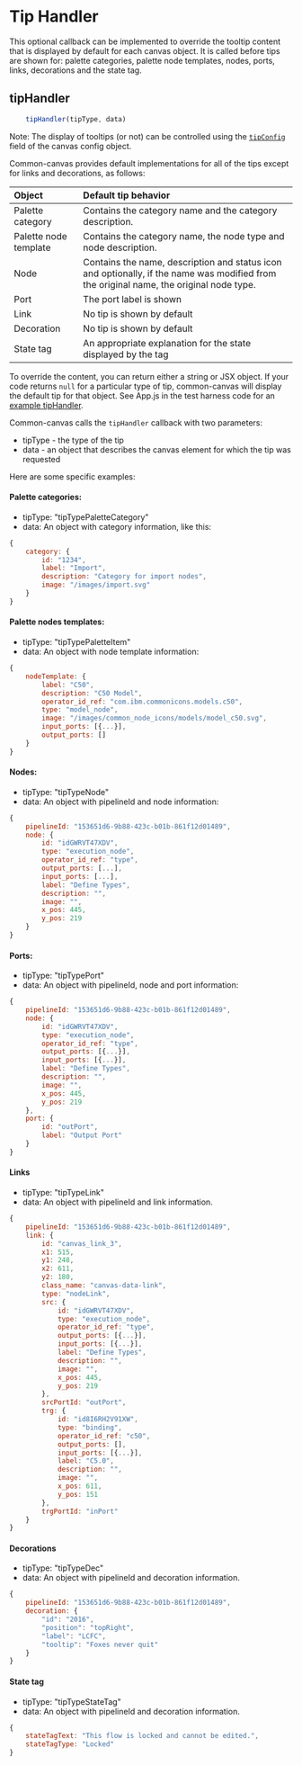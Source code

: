 # Tip Handler

This optional callback can be implemented to override the tooltip content that is displayed by default for each canvas object. It is called before tips are shown for: palette categories, palette node templates, nodes, ports, links, decorations and the state tag.

## tipHandler
```js
    tipHandler(tipType, data)
```
Note: The display of tooltips (or not) can be controlled using the [`tipConfig`](03.02.01-canvas-config.md#tipconfig) field of the canvas config object.

Common-canvas provides default implementations for all of the tips except for links and decorations, as follows:

|Object | Default tip behavior |
|:--------|:----------------------|
| Palette category | Contains the category name and the category description. |
| Palette node template | Contains the category name, the node type and node description. |
| Node  | Contains the name, description and status icon and optionally, if the name was modified from the original name, the original node type. |
| Port | The port label is shown |
| Link | No tip is shown by default |
| Decoration | No tip is shown by default |
| State tag | An appropriate explanation for the state displayed by the tag|

To override the content, you can return either a string or JSX object. If your code returns `null` for a particular type of tip, common-canvas will display the default tip for that object. See App.js in the test harness code for an [example tipHandler](https://github.com/elyra-ai/canvas/blob/88f19f6fb9bfddb2af02572c820c530b4b8bc661/canvas_modules/harness/src/client/App.js#L1738).

Common-canvas calls the `tipHandler` callback with two parameters:

- tipType - the type of the tip
- data - an object that describes the canvas element for which the tip was requested

Here are some specific examples:

#### Palette categories:

  - tipType: "tipTypePaletteCategory"
  - data: An object with category information, like this:

```js
{
    category: {
        id: "1234",
        label: "Import",
        description: "Category for import nodes",
        image: "/images/import.svg"
    }
}
```

#### Palette nodes templates:

  - tipType: "tipTypePaletteItem"
  - data: An object with node template information:
```js
{
    nodeTemplate: {
        label: "C50",
        description: "C50 Model",
        operator_id_ref: "com.ibm.commonicons.models.c50",
        type: "model_node",
        image: "/images/common_node_icons/models/model_c50.svg",
        input_ports: [{...}],
        output_ports: []
    }
}
```
#### Nodes:
  - tipType: "tipTypeNode"
  - data: An object with pipelineId and node information:
```js
{
    pipelineId: "153651d6-9b88-423c-b01b-861f12d01489",
    node: {
        id: "idGWRVT47XDV",
        type: "execution_node",
        operator_id_ref: "type",
        output_ports: [...],
        input_ports: [...],
        label: "Define Types",
        description: "",
        image: "",
        x_pos: 445,
        y_pos: 219
    }
}
```

#### Ports:

  - tipType: "tipTypePort"
  - data: An object with pipelineId, node and port information:
```js
{
    pipelineId: "153651d6-9b88-423c-b01b-861f12d01489",
    node: {
        id: "idGWRVT47XDV",
        type: "execution_node",
        operator_id_ref: "type",
        output_ports: [{...}],
        input_ports: [{...}],
        label: "Define Types",
        description: "",
        image: "",
        x_pos: 445,
        y_pos: 219
    },
    port: {
        id: "outPort",
        label: "Output Port"
    }
}
```

#### Links
  - tipType: "tipTypeLink"
  - data: An object with pipelineId and link information.
```js
{
    pipelineId: "153651d6-9b88-423c-b01b-861f12d01489",
    link: {
        id: "canvas_link_3",
        x1: 515,
        y1: 248,
        x2: 611,
        y2: 180,
        class_name: "canvas-data-link",
        type: "nodeLink",
        src: {
            id: "idGWRVT47XDV",
            type: "execution_node",
            operator_id_ref: "type",
            output_ports: [{...}],
            input_ports: [{...}],
            label: "Define Types",
            description: "",
            image: "",
            x_pos: 445,
            y_pos: 219
        },
        srcPortId: "outPort",
        trg: {
            id: "id8I6RH2V91XW",
            type: "binding",
            operator_id_ref: "c50",
            output_ports: [],
            input_ports: [{...}],
            label: "C5.0",
            description: "",
            image: "",
            x_pos: 611,
            y_pos: 151
        },
        trgPortId: "inPort"
    }
}
```

#### Decorations
  - tipType: "tipTypeDec"
  - data: An object with pipelineId and decoration information.
```js
{
    pipelineId: "153651d6-9b88-423c-b01b-861f12d01489",
    decoration: {
        "id": "2016",
        "position": "topRight",
        "label": "LCFC",
        "tooltip": "Foxes never quit"
    }
}
```

#### State tag
  - tipType: "tipTypeStateTag"
  - data: An object with pipelineId and decoration information.
```js
{
    stateTagText: "This flow is locked and cannot be edited.",
    stateTagType: "Locked"
}
```


